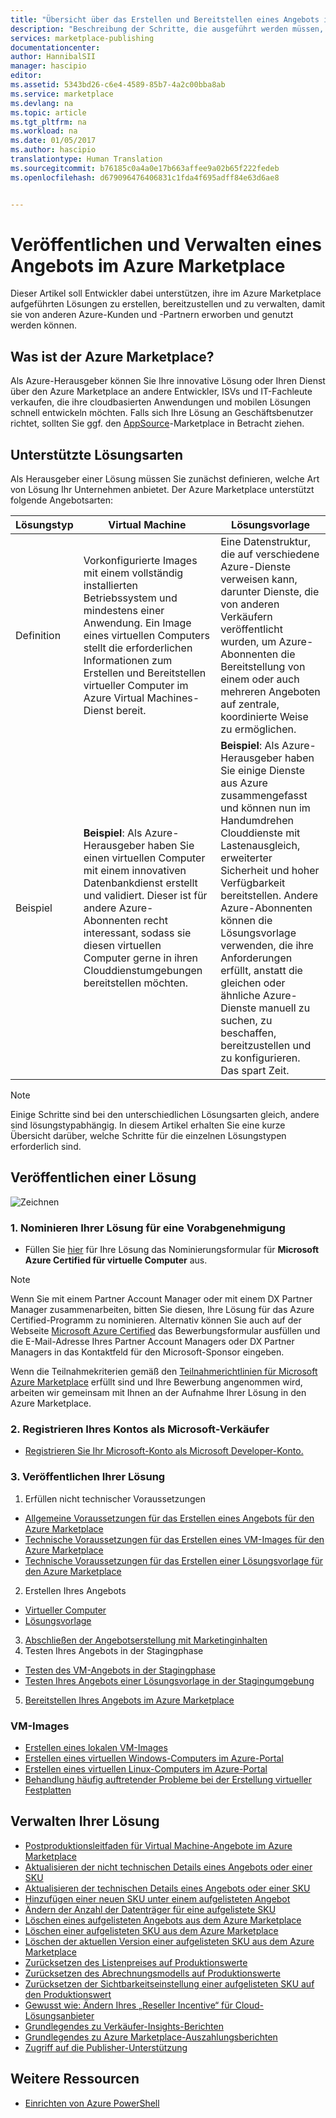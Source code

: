```yaml
---
title: "Übersicht über das Erstellen und Bereitstellen eines Angebots im Marketplace | Microsoft Docs"
description: "Beschreibung der Schritte, die ausgeführt werden müssen, um sich als zugelassener Microsoft-Entwickler zu qualifizieren und Angebote für VM-Images, Vorlagen, Datendienste oder Entwicklerdienste im Azure Marketplace zu erstellen und bereitzustellen."
services: marketplace-publishing
documentationcenter: 
author: HannibalSII
manager: hascipio
editor: 
ms.assetid: 5343bd26-c6e4-4589-85b7-4a2c00bba8ab
ms.service: marketplace
ms.devlang: na
ms.topic: article
ms.tgt_pltfrm: na
ms.workload: na
ms.date: 01/05/2017
ms.author: hascipio
translationtype: Human Translation
ms.sourcegitcommit: b76185c0a4a0e17b663affee9a02b65f222fedeb
ms.openlocfilehash: d679096476406831c1fda4f695adff84e63d6ae8


---
```

# <a name="how-to-publish-and-manage-an-offer-in-the-azure-marketplace"></a>Veröffentlichen und Verwalten eines Angebots im Azure Marketplace
Dieser Artikel soll Entwickler dabei unterstützen, ihre im Azure Marketplace aufgeführten Lösungen zu erstellen, bereitzustellen und zu verwalten, damit sie von anderen Azure-Kunden und -Partnern erworben und genutzt werden können.

## <a name="what-is-the-azure-marketplace"></a>Was ist der Azure Marketplace?
Als Azure-Herausgeber können Sie Ihre innovative Lösung oder Ihren Dienst über den Azure Marketplace an andere Entwickler, ISVs und IT-Fachleute verkaufen, die ihre cloudbasierten Anwendungen und mobilen Lösungen schnell entwickeln möchten. Falls sich Ihre Lösung an Geschäftsbenutzer richtet, sollten Sie ggf. den [AppSource](http://appsource.microsoft.com)-Marketplace in Betracht ziehen.


## <a name="supported-types-of-solutions"></a>Unterstützte Lösungsarten
Als Herausgeber einer Lösung müssen Sie zunächst definieren, welche Art von Lösung Ihr Unternehmen anbietet. Der Azure Marketplace unterstützt folgende Angebotsarten:

|Lösungstyp|Virtual Machine|Lösungsvorlage|
|---|---|---|
|Definition|Vorkonfigurierte Images mit einem vollständig installierten Betriebssystem und mindestens einer Anwendung. Ein Image eines virtuellen Computers stellt die erforderlichen Informationen zum Erstellen und Bereitstellen virtueller Computer im Azure Virtual Machines-Dienst bereit.|Eine Datenstruktur, die auf verschiedene Azure-Dienste verweisen kann, darunter Dienste, die von anderen Verkäufern veröffentlicht wurden, um Azure-Abonnenten die Bereitstellung von einem oder auch mehreren Angeboten auf zentrale, koordinierte Weise zu ermöglichen.|
|Beispiel|**Beispiel**: Als Azure-Herausgeber haben Sie einen virtuellen Computer mit einem innovativen Datenbankdienst erstellt und validiert. Dieser ist für andere Azure-Abonnenten recht interessant, sodass sie diesen virtuellen Computer gerne in ihren Clouddienstumgebungen bereitstellen möchten.|**Beispiel**: Als Azure-Herausgeber haben Sie einige Dienste aus Azure zusammengefasst und können nun im Handumdrehen Clouddienste mit Lastenausgleich, erweiterter Sicherheit und hoher Verfügbarkeit bereitstellen. Andere Azure-Abonnenten können die Lösungsvorlage verwenden, die ihre Anforderungen erfüllt, anstatt die gleichen oder ähnliche Azure-Dienste manuell zu suchen, zu beschaffen, bereitzustellen und zu konfigurieren. Das spart Zeit.|

> [!NOTE]
> Einige Schritte sind bei den unterschiedlichen Lösungsarten gleich, andere sind lösungstypabhängig. In diesem Artikel erhalten Sie eine kurze Übersicht darüber, welche Schritte für die einzelnen Lösungstypen erforderlich sind.

## <a name="how-to-publish-a-solution"></a>Veröffentlichen einer Lösung
![Zeichnen](media/marketplace-publishing-getting-started/img01.png)

### <a name="1-nominate-your-solution-for-pre-approval"></a>1. Nominieren Ihrer Lösung für eine Vorabgenehmigung
- Füllen Sie [hier](https://createopportunity.azurewebsites.net) für Ihre Lösung das Nominierungsformular für **Microsoft Azure Certified für virtuelle Computer** aus.

>[!NOTE]
> Wenn Sie mit einem Partner Account Manager oder mit einem DX Partner Manager zusammenarbeiten, bitten Sie diesen, Ihre Lösung für das Azure Certified-Programm zu nominieren. Alternativ können Sie auch auf der Webseite [Microsoft Azure Certified](http://createopportunity.azurewebsites.net) das Bewerbungsformular ausfüllen und die E-Mail-Adresse Ihres Partner Account Managers oder DX Partner Managers in das Kontaktfeld für den Microsoft-Sponsor eingeben.

Wenn die Teilnahmekriterien gemäß den [Teilnahmerichtlinien für Microsoft Azure Marketplace](http://go.microsoft.com/fwlink/?LinkID=526833) erfüllt sind und Ihre Bewerbung angenommen wird, arbeiten wir gemeinsam mit Ihnen an der Aufnahme Ihrer Lösung in den Azure Marketplace.

### <a name="2-register-your-account-as-a-microsoft-seller"></a>2. Registrieren Ihres Kontos als Microsoft-Verkäufer
- [Registrieren Sie Ihr Microsoft-Konto als Microsoft Developer-Konto.](marketplace-publishing-accounts-creation-registration.md)

### <a name="3-publish-your-solution"></a>3. Veröffentlichen Ihrer Lösung
1. Erfüllen nicht technischer Voraussetzungen
  - [Allgemeine Voraussetzungen für das Erstellen eines Angebots für den Azure Marketplace](marketplace-publishing-pre-requisites.md)
  - [Technische Voraussetzungen für das Erstellen eines VM-Images für den Azure Marketplace](marketplace-publishing-vm-image-creation-prerequisites.md)
  - [Technische Voraussetzungen für das Erstellen einer Lösungsvorlage für den Azure Marketplace](marketplace-publishing-solution-template-creation-prerequisites.md)
2. Erstellen Ihres Angebots
  - [Virtueller Computer](marketplace-publishing-vm-image-creation.md)
  - [Lösungsvorlage](marketplace-publishing-solution-template-creation.md)
3. [Abschließen der Angebotserstellung mit Marketinginhalten](marketplace-publishing-push-to-staging.md)
4. Testen Ihres Angebots in der Stagingphase
  - [Testen des VM-Angebots in der Stagingphase](marketplace-publishing-vm-image-test-in-staging.md)
  - [Testen Ihres Angebots einer Lösungsvorlage in der Stagingumgebung](marketplace-publishing-solution-template-test-in-staging.md)
5. [Bereitstellen Ihres Angebots im Azure Marketplace](marketplace-publishing-push-to-production.md)


### <a name="virtual-machine-image-specific"></a>VM-Images
* [Erstellen eines lokalen VM-Images](marketplace-publishing-vm-image-creation-on-premise.md)
* [Erstellen eines virtuellen Windows-Computers im Azure-Portal](../virtual-machines/virtual-machines-windows-hero-tutorial.md?toc=%2fazure%2fvirtual-machines%2fwindows%2ftoc.json)
* [Erstellen eines virtuellen Linux-Computers im Azure-Portal](../virtual-machines/virtual-machines-linux-quick-create-portal.md?toc=%2fazure%2fvirtual-machines%2flinux%2ftoc.json)
* [Behandlung häufig auftretender Probleme bei der Erstellung virtueller Festplatten](marketplace-publishing-vm-image-creation-troubleshooting.md)

## <a name="how-to-manage-your-solution"></a>Verwalten Ihrer Lösung
* [Postproduktionsleitfaden für Virtual Machine-Angebote im Azure Marketplace](marketplace-publishing-vm-image-post-publishing.md)
* [Aktualisieren der nicht technischen Details eines Angebots oder einer SKU](marketplace-publishing-vm-image-post-publishing.md#2-how-to-update-the-non-technical-details-of-an-offer-or-a-sku)
* [Aktualisieren der technischen Details eines Angebots oder einer SKU](marketplace-publishing-vm-image-post-publishing.md#1-how-to-update-the-technical-details-of-a-sku)
* [Hinzufügen einer neuen SKU unter einem aufgelisteten Angebot](marketplace-publishing-vm-image-post-publishing.md#3-how-to-add-a-new-sku-under-a-listed-offer)
* [Ändern der Anzahl der Datenträger für eine aufgelistete SKU](marketplace-publishing-vm-image-post-publishing.md#4-how-to-change-the-data-disk-count-for-a-listed-sku)
* [Löschen eines aufgelisteten Angebots aus dem Azure Marketplace](marketplace-publishing-vm-image-post-publishing.md)
* [Löschen einer aufgelisteten SKU aus dem Azure Marketplace](marketplace-publishing-vm-image-post-publishing.md#6-how-to-delete-a-listed-sku-from-the-azure-marketplace)
* [Löschen der aktuellen Version einer aufgelisteten SKU aus dem Azure Marketplace](marketplace-publishing-vm-image-post-publishing.md#7-how-to-delete-the-current-version-of-a-listed-sku-from-the-azure-marketplace)
* [Zurücksetzen des Listenpreises auf Produktionswerte](marketplace-publishing-vm-image-post-publishing.md#8-how-to-revert-listing-price-to-production-values)
* [Zurücksetzen des Abrechnungsmodells auf Produktionswerte](marketplace-publishing-vm-image-post-publishing.md#9-how-to-revert-billing-model-to-production-values)
* [Zurücksetzen der Sichtbarkeitseinstellung einer aufgelisteten SKU auf den Produktionswert](marketplace-publishing-vm-image-post-publishing.md#10-how-to-revert-visibility-setting-of-a-listed-sku-to-the-production-value)
* [Gewusst wie: Ändern Ihres „Reseller Incentive“ für Cloud-Lösungsanbieter](marketplace-publishing-csp-incentive.md)
* [Grundlegendes zu Verkäufer-Insights-Berichten](marketplace-publishing-report-seller-insights.md)
* [Grundlegendes zu Azure Marketplace-Auszahlungsberichten](marketplace-publishing-report-payout.md)
* [Zugriff auf die Publisher-Unterstützung](marketplace-publishing-get-publisher-support.md)

## <a name="additional-resources"></a>Weitere Ressourcen
* [Einrichten von Azure PowerShell](marketplace-publishing-powershell-setup.md)



<!--HONumber=Jan17_HO1-->


